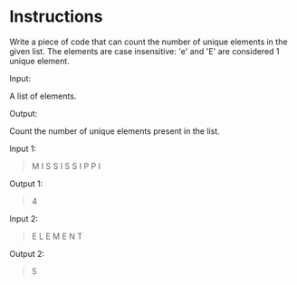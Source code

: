 # Instructions

Write a piece of code that can count the number of unique elements in the given list. The elements are case insensitive: 'e' and 'E' are considered 1 unique element.

Input:

A list of elements.

Output:

Count the number of unique elements present in the list.

Input 1:

>M I S S I S S I P P I

Output 1:

>4

Input 2:

>E L E M E N T

Output 2:

>5
